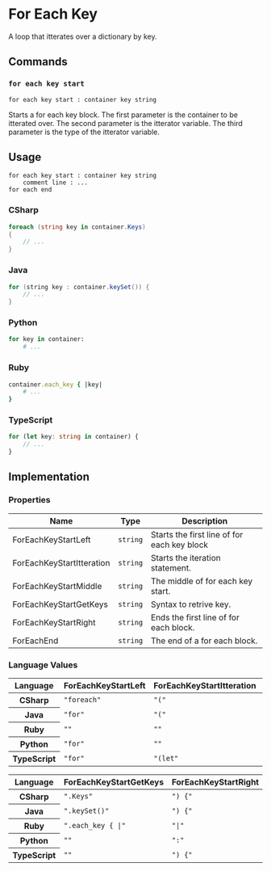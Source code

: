 # For Each Key

A loop that itterates over a dictionary by key.

## Commands

### `for each key start`

`for each key start : container key string`

Starts a for each key block.
The first parameter is the container to be itterated over.
The second parameter is the itterator variable.
The third parameter is the type of the itterator variable.

## Usage
```
for each key start : container key string
    comment line : ...
for each end
```

### CSharp
```csharp
foreach (string key in container.Keys)
{
    // ...
}
```

### Java
```java
for (string key : container.keySet()) {
    // ...
}
```

### Python
```python
for key in container:
    # ...
```

### Ruby
```ruby
container.each_key { |key|
    # ...
}
```

### TypeScript
```typescript
for (let key: string in container) {
    // ...
}
```

## Implementation

### Properties
<table>
    <thead>
        <th>Name</th>
        <th>Type</th>
        <th>Description</th>
    </thead>
    <tbody>
        <tr>
            <td>ForEachKeyStartLeft</td>
            <td><code>string</code></td>
            <td>Starts the first line of for each key block</td>
        </tr>
        <tr>
            <td>ForEachKeyStartItteration</td>
            <td><code>string</code></td>
            <td>Starts the iteration statement.</td>
        </tr>
        <tr>
            <td>ForEachKeyStartMiddle</td>
            <td><code>string</code></td>
            <td>The middle of for each key start.</td>
        </tr>     
        <tr>
            <td>ForEachKeyStartGetKeys</td>
            <td><code>string</code></td>
            <td>Syntax to retrive key.</td>
        </tr>
        <tr>
            <td>ForEachKeyStartRight</td>
            <td><code>string</code></td>
            <td>Ends the first line of for each block.</td>
        </tr>   
        <tr>
            <td>ForEachEnd</td>
            <td><code>string</code></td>
            <td>The end of a for each block.</td>
        </tr>
    </tbody>
</table>

### Language Values

<table>
    <thead>
        <th>Language</th>
        <th>ForEachKeyStartLeft</th>
        <th>ForEachKeyStartItteration</th>
        <th>ForEachKeyStartMiddle</th>
    </thead>
    <tbody>
        <tr>
            <th>CSharp</th>
            <td><code>"foreach"</code></td>
            <td><code>"("</code></td>
            <td><code>"in"</code></td>
        </tr>
        <tr>
            <th>Java</th>
            <td><code>"for"</code></td>
            <td><code>"("</code></td>
            <td><code>":"</code></td>
        </tr>
        <tr>
            <th>Ruby</th>
            <td><code>""</code></td>
            <td><code>""</code></td>
            <td><code>""</code></td>
        </tr>
        <tr>
            <th>Python</th>
            <td><code>"for"</code></td>
            <td><code>""</code></td>
            <td><code>"in"</code></td>
        </tr>
        <tr>
            <th>TypeScript</th>
            <td><code>"for"</code></td>
            <td><code>"(let"</code></td>
            <td><code>"of"</code></td>
        </tr>
    </tbody>
</table>
<table>
    <thead>
        <th>Language</th>
        <th>ForEachKeyStartGetKeys</th>
        <th>ForEachKeyStartRight</th>
        <th>ForEachEnd</th>
    </thead>
    <tbody>
        <tr>
            <th>CSharp</th>
            <td><code>".Keys"</code></td>
            <td><code>") {"</code></td>
            <td><code>"\n}"</code></td>
        </tr>
        <tr>
            <th>Java</th>
            <td><code>".keySet()"</code></td>
            <td><code>") {"</code></td>
            <td><code>"\n}"</code></td>
        </tr>
        <tr>
            <th>Ruby</th>
            <td><code>".each_key { |"</code></td>
            <td><code>"|"</code></td>
            <td><code>"}"</code></td>
        </tr>
        <tr>
            <th>Python</th>
            <td><code>""</code></td>
            <td><code>":"</code></td>
            <td><code>""</code></td>
        </tr>
        <tr>
            <th>TypeScript</th>
            <td><code>""</code></td>
            <td><code>") {"</code></td>
            <td><code>"\n}"</code></td>
        </tr>
    </tbody>
</table>
